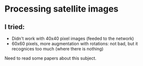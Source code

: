 # Processing satellite images


## I tried:
* Didn't work with 40x40 pixel images (feeded to the network)
* 60x60 pixels, more augmentation with rotations: not bad, but it recognices too much (where there is nothing)


Need to read some papers about this subject.